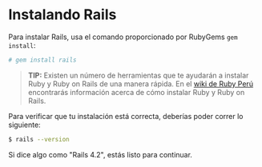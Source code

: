 Instalando Rails
================

Para instalar Rails, usa el comando proporcionado por RubyGems `gem install`:

```bash
# gem install rails
```

> **TIP:** Existen un número de herramientas que te ayudarán a instalar Ruby y
Ruby on Rails de una manera rápida. En el [wiki de Ruby Perú](https://github.com/rubyperu/rubyperu.github.com/wiki)
encontrarás información acerca de cómo instalar Ruby y Ruby on Rails.

Para verificar que tu instalación está correcta, deberías
poder correr lo siguiente:

```bash
$ rails --version
```

Si dice algo como "Rails 4.2", estás listo para continuar.
